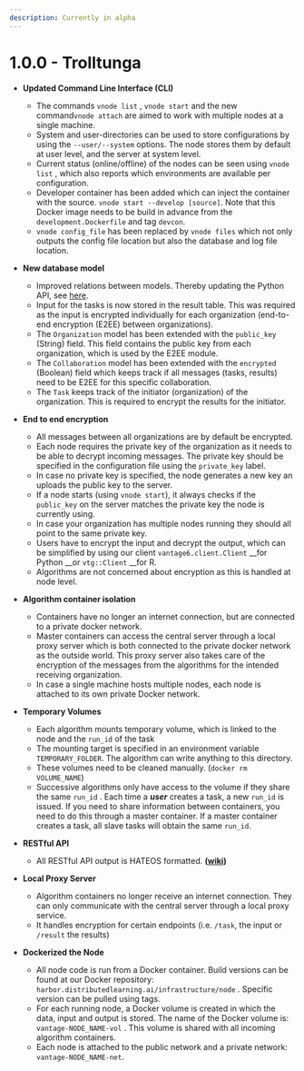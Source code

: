 ```yaml
---
description: Currently in alpha
---
```


# 1.0.0 - Trolltunga

* **Updated Command Line Interface \(CLI\)**
  * The commands `vnode list` , `vnode start` and the new command`vnode attach` are aimed to work with multiple nodes at a single machine.
  * System and user-directories can be used to store configurations by using the `--user/--system` options. The node stores them by default at user level, and the server at system level.
  * Current status \(online/offline\) of the nodes can be seen using `vnode list` , which also reports which environments are available per configuration.
  * Developer container has been added which can inject the container with the source. `vnode start --develop [source]`. Note that this Docker image needs to be build in advance from the `development.Dockerfile` and tag `devcon`. 
  * `vnode config_file` has been replaced by `vnode files` which not only outputs the config file location but also the database and log file location.
* **New database model**
  * Improved relations between models. Thereby updating the Python API, see [here](../usage/running-the-server/shell.md).
  * Input for the tasks is now stored in the result table. This was required as the input is encrypted individually for each organization \(end-to-end encryption \(E2EE\) between organizations\).
  * The `Organization` model has been extended with the `public_key` \(String\) field. This field contains the public key from each organization, which is used by the  E2EE module.
  * The `Collaboration` model has been extended with the `encrypted` \(Boolean\) field which keeps track if all messages \(tasks, results\) need to be E2EE for this specific collaboration.
  * The `Task` keeps track of the initiator \(organization\) of the organization. This is required to encrypt the results for the initiator.
* **End to end encryption**
  * All messages between all organizations are by default be encrypted. 
  * Each node requires the private key of the organization as it needs to be able to decrypt incoming messages. The private key should be specified in the configuration file using the `private_key` label. 
  * In case no private key is specified, the node generates a new key an uploads the public key to the server. 
  * If a node starts \(using `vnode start`\), it always checks if the `public_key` on the server matches the private key the node is currently using.
  * In case your organization has multiple nodes running they should all point to the same private key.
  * Users have to encrypt the input and decrypt the output, which can be simplified by using our client `vantage6.client.Client` __for Python __or `vtg::Client` __for R.
  * Algorithms are not concerned about encryption as this is handled at node level.
* **Algorithm container isolation**
  * Containers have no longer an internet connection, but are connected to a private docker network.
  * Master containers can access the central server through a local proxy server which is both connected to the private docker network as the outside world. This proxy server also takes care of the encryption of the messages from the algorithms for the intended receiving organization.
  * In case a single machine hosts multiple nodes, each node is attached to its own private Docker network.
* **Temporary Volumes**
  * Each algorithm mounts temporary volume, which is linked to the node and the `run_id` of the task
  * The mounting target is specified in an environment variable `TEMPORARY_FOLDER`. The algorithm can write anything to this directory.
  * These volumes need to be cleaned manually. \(`docker rm VOLUME_NAME`\) 
  * Successive algorithms only have access to the volume if they share the same `run_id` . Each time a _**user**_ creates a task, a new `run_id` is issued. If you need to share information between containers, you need to do this through a master container. If a master container creates a task, all slave tasks will obtain the same `run_id`.
* **RESTful API**
  * All RESTful API output is HATEOS formatted. **\(**[**wiki**](https://en.wikipedia.org/wiki/HATEOAS)**\)**
* **Local Proxy Server**
  * Algorithm containers no longer receive an internet connection. They can only communicate with the central server through a local proxy service. 
  * It handles encryption for certain endpoints \(i.e. `/task`, the input or `/result` the results\)
* **Dockerized the Node**

  * All node code is run from a Docker container. Build versions can be found at our Docker repository: `harbor.distributedlearning.ai/infrastructure/node` . Specific version can be pulled using tags.
  * For each running node, a Docker volume is created in which the data, input and output is stored. The name of the Docker volume is: `vantage-NODE_NAME-vol` . This volume is shared with all incoming algorithm containers.
  * Each node is attached to the public network and a private network: `vantage-NODE_NAME-net`.


